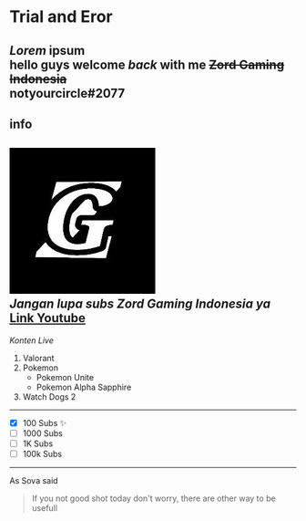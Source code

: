 # Trial and Eror

_Lorem_ **ipsum**</br>
hello **guys** welcome _back_ with me <del>Zord Gaming Indonesia</del></br>
notyourcircle\#2077
---

## info

![Logo](/logo.png)</br>
*Jangan lupa subs **Zord** **Gaming** **Indonesia** ya*</br>
[Link Youtube](https://www.youtube.com/channel/UCHnYSKLPqGVvYX-iDZe8X-g)
---
_Konten Live_<br>
1. Valorant
2. Pokemon
	* Pokemon Unite
	* Pokemon Alpha Sapphire
3. Watch Dogs 2
---
- [x] 100 Subs :sparkles:
- [ ] 1000 Subs
- [ ] 1K Subs
- [ ] 100k Subs
---
As Sova said
>If you not good shot today
>don't worry, there are other way to be usefull


